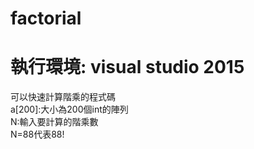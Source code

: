 # factorial
# 執行環境: visual studio 2015
可以快速計算階乘的程式碼    
a[200]:大小為200個int的陣列    
N:輸入要計算的階乘數   
N=88代表88!

